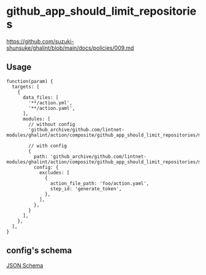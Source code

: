 # github_app_should_limit_repositories

https://github.com/suzuki-shunsuke/ghalint/blob/main/docs/policies/009.md

## Usage

```jsonnet
function(param) {
  targets: [
    {
      data_files: [
        '**/action.yml',
        '**/action.yaml',
      ],
      modules: [
        // without config
        'github_archive/github.com/lintnet-modules/ghalint/action/composite/github_app_should_limit_repositories/main.jsonnet@c311ef7a7e3acdfb8a65136b7852e0619be84c1d:v0.3.3',

        // with config
        {
          path: 'github_archive/github.com/lintnet-modules/ghalint/action/composite/github_app_should_limit_repositories/main.jsonnet@c311ef7a7e3acdfb8a65136b7852e0619be84c1d:v0.3.3',
          config: {
            excludes: [
              {
                action_file_path: 'foo/action.yaml',
                step_id: 'generate_token',
              },
            ],
          },
        }
      ],
    },
  ],
}
```

## config's schema

[JSON Schema](main_config_schema.json)
